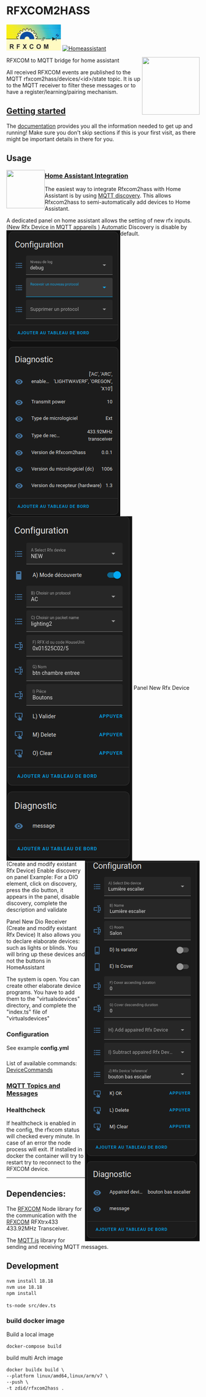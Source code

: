 # RFXCOM2HASS

[![RFXCOM](rfxcom.png)](http://www.rfxcom.com) 
[![Homeassistant](https://user-images.githubusercontent.com/7738048/40914297-49e6e560-6800-11e8-8904-36cce896e5a8.png)](https://www.home-assistant.io/)


<img align="right" height="150px" width="150px" src="https://user-images.githubusercontent.com/7738048/40914297-49e6e560-6800-11e8-8904-36cce896e5a8.png">


RFXCOM to MQTT bridge for home assistant


All received RFXCOM events are published to the MQTT rfxcom2hass/devices/\<id\>/state topic.
It is up to the MQTT receiver to filter these messages or to have a register/learning/pairing mechanism.

## [Getting started](./docs/README.md)
The [documentation](./docs/index.md) provides you all the information needed to get up and running! Make sure you don't skip sections if this is your first visit, as there might be important details in there for you.

## Usage

<img align="left" height="100px" width="100px" src="https://user-images.githubusercontent.com/7738048/40914297-49e6e560-6800-11e8-8904-36cce896e5a8.png">

### [Home Assistant Integration](./docs/usage/integrations/home_assistant.md)

The easiest way to integrate Rfxcom2hass with Home Assistant is by
using [MQTT discovery](https://www.home-assistant.io/integrations/mqtt#mqtt-discovery).
This allows Rfxcom2hass to semi-automatically add devices to Home Assistant.

A dedicated panel on home assistant allows the setting of new rfx inputs. (New Rfx Device in MQTT appareils )
Automatic Discovery is disable by default.
<img align="left"  src="rfxcombridge.png"> <img align="center"  src="newrfxdevice.png"> <img align="right"  src="newdiodevice.png">
Panel New Rfx Device
(Create and modify existant Rfx Device)
Enable  discovery on panel 
Example: For a DIO element, click on discovery, press the dio button, it appears in the panel, disable discovery, complete the description and validate

Panel New Dio Receiver
(Create and modify existant Rfx Device)
It also allows you to declare elaborate devices: such as lights or blinds.
You will bring up these devices and not the buttons in HomeAssistant

The system is open. You can create other elaborate device programs. You have to add them to the "virtualsdevices" directory, and complete the "index.ts" file of "virtualsdevices"



### Configuration

See example **config.yml**

###
List of available commands: 
[DeviceCommands](https://github.com/rfxcom/node-rfxcom/blob/master/DeviceCommands.md)


### [MQTT Topics and Messages](./docs/usage/mqtt_topics_and_messages.md)

### Healthcheck

If healthcheck is enabled in the config, the rfxcom status will checked every minute.
In case of an error the node process will exit.
If installed in docker the container will try to restart try to reconnect to the RFXCOM device.

----

## Dependencies:

The [RFXCOM](https://github.com/rfxcom/node-rfxcom) Node library for the communication with the [RFXCOM](http://www.rfxcom.com) RFXtrx433 433.92MHz Transceiver.

The [MQTT.js](https://github.com/mqttjs/MQTT.js) library for sending and receiving MQTT messages.

## Development

```
nvm install 18.18
nvm use 18.18
npm install

ts-node src/dev.ts
```

### build docker image

Build a local image

```
docker-compose build
```

build multi Arch image

```
docker buildx build \ 
--platform linux/amd64,linux/arm/v7 \
--push \
-t zdid/rfxcom2hass .
```
